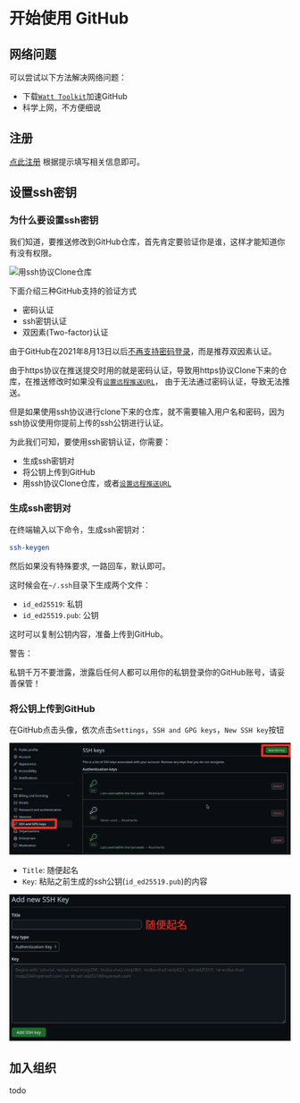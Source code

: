 # 开始使用 GitHub

## 网络问题
可以尝试以下方法解决网络问题：
- 下载[`Watt Toolkit`](https://steampp.net/)加速GitHub
- 科学上网，不方便细说

## 注册
[点此注册](https://github.com/join)
根据提示填写相关信息即可。

## 设置ssh密钥
### 为什么要设置ssh密钥
我们知道，要推送修改到GitHub仓库，首先肯定要验证你是谁，这样才能知道你有没有权限。

![用ssh协议Clone仓库](images/clone-https.png)

下面介绍三种GitHub支持的验证方式
- 密码认证
- ssh密钥认证
- 双因素(Two-factor)认证

由于GitHub在2021年8月13日以后[不再支持密码登录](https://github.blog/changelog/2021-08-12-git-password-authentication-is-shutting-down/)，而是推荐双因素认证。

由于https协议在推送提交时用的就是密码认证，导致用https协议Clone下来的仓库，在推送修改时如果没有[`设置远程推送URL`](set-git-remote-url.md)，
由于无法通过密码认证，导致无法推送。

但是如果使用ssh协议进行clone下来的仓库，就不需要输入用户名和密码，因为ssh协议使用你提前上传的ssh公钥进行认证。

为此我们可知，要使用ssh密钥认证，你需要：
- 生成ssh密钥对
- 将公钥上传到GitHub
- 用ssh协议Clone仓库，或者[`设置远程推送URL`](set-git-remote-url.md)
### 生成ssh密钥对
在终端输入以下命令，生成ssh密钥对：
```sh
ssh-keygen
```
然后如果没有特殊要求, 一路回车，默认即可。

这时候会在`~/.ssh`目录下生成两个文件：
- `id_ed25519`: 私钥
- `id_ed25519.pub`: 公钥

这时可以复制公钥内容，准备上传到GitHub。

<div class="warning"> 警告：

私钥千万不要泄露，泄露后任何人都可以用你的私钥登录你的GitHub账号，请妥善保管！
</div>

### 将公钥上传到GitHub
在GitHub点击头像，依次点击`Settings`，`SSH and GPG keys`，`New SSH key`按钮

![找到SSH配置](images/where-is-ssh-key.png)

- `Title`: 随便起名
- `Key`: 粘贴之前生成的ssh公钥(`id_ed25519.pub`)的内容

![添加新公钥](images/add-new-ssh-key.png)

## 加入组织
todo
